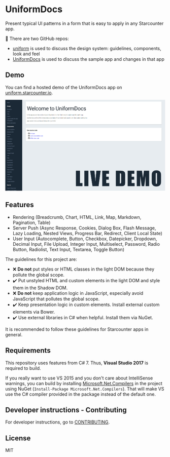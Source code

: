 # UniformDocs

Present typical UI patterns in a form that is easy to apply in any Starcounter app.

📖 There are two GitHub repos:

- [uniform](https://github.com/Starcounter/uniform) is used to discuss the design system: guidelines, components, look and feel
- [UniformDocs](https://github.com/Starcounter/UniformDocs) is used to discuss the sample app and changes in that app

## Demo

You can find a hosted demo of the UniformDocs app on [uniform.starcounter.io](https://uniform.starcounter.io/).

[![](docs/screenshot.png)](https://uniform.starcounter.io/)

## Features

- Rendering (Breadcrumb, Chart, HTML, Link, Map, Markdown, Pagination, Table)
- Server Push (Async Response, Cookies, Dialog Box, Flash Message, Lazy Loading, Nested Views, Progress Bar, Redirect, Client Local State)
- User Input (Autocomplete, Button, Checkbox, Datepicker, Dropdown, Decimal Input, File Upload, Integer Input, Multiselect, Password, Radio Button, Radiolist, Text Input, Textarea, Toggle Button)

The guidelines for this project are:

- ❌ **Do not** put styles or HTML classes in the light DOM because they pollute the global scope.
- ✔️ Put unstyled HTML and custom elements in the light DOM and style them in the Shadow DOM.
- ❌ **Do not** keep application logic in JavaScript, especially avoid JavaScript that pollutes the global scope.
- ✔️ Keep presentation logic in custom elements. Install external custom elements via Bower.
- ✔️ Use external libraries in C# when helpful. Install them via NuGet.

It is recommended to follow these guidelines for Starcounter apps in general.

## Requirements

This repository uses features from C# 7. Thus, **Visual Studio 2017** is required to build. 

If you really want to use VS 2015 and you don't care about IntelliSense warnings, you can build by installing [Microsoft.Net.Compilers](https://www.nuget.org/packages/Microsoft.Net.Compilers/) in the project using NuGet (`Install-Package Microsoft.Net.Compilers`). That will make VS use the C# compiler provided in the package instead of the default one.

## Developer instructions - Contributing

For developer instructions, go to [CONTRIBUTING](CONTRIBUTING.md).

## License

MIT 
